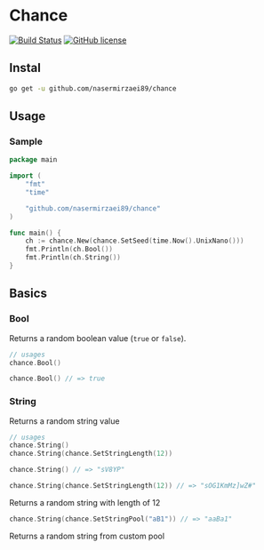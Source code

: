 # Chance

[![Build Status](https://travis-ci.org/nasermirzaei89/chance.svg?branch=master)](https://travis-ci.org/nasermirzaei89/chance)
[![GitHub license](https://img.shields.io/github/license/nasermirzaei89/chance.svg)](https://github.com/nasermirzaei89/chance/blob/master/LICENSE)

## Instal

```sh
go get -u github.com/nasermirzaei89/chance
```

## Usage

### Sample

```go
package main

import (
    "fmt"
    "time"

    "github.com/nasermirzaei89/chance"
)

func main() {
    ch := chance.New(chance.SetSeed(time.Now().UnixNano()))
    fmt.Println(ch.Bool())
    fmt.Println(ch.String())
}
```

## Basics

### Bool

Returns a random boolean value (`true` or `false`).

```go
// usages
chance.Bool()
```

```go
chance.Bool() // => true
```

### String

Returns a random string value

```go
// usages
chance.String()
chance.String(chance.SetStringLength(12))
```

```go
chance.String() // => "sV8YP"
```

```go
chance.String(chance.SetStringLength(12)) // => "sOG1KmMz]wZ#"
```

Returns a random string with length of 12

```go
chance.String(chance.SetStringPool("aB1")) // => "aaBa1"
```

Returns a random string from custom pool

